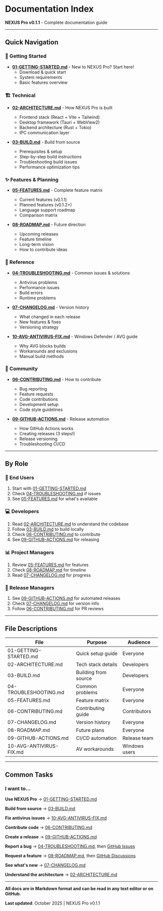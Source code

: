 # Documentation Index

**NEXUS Pro v0.1.1** - Complete documentation guide

---

## Quick Navigation

### 🚀 Getting Started
- **[01-GETTING-STARTED.md](01-GETTING-STARTED.md)** - New to NEXUS Pro? Start here!
  - Download & quick start
  - System requirements
  - Basic features overview

### 🏗️ Technical
- **[02-ARCHITECTURE.md](02-ARCHITECTURE.md)** - How NEXUS Pro is built
  - Frontend stack (React + Vite + Tailwind)
  - Desktop framework (Tauri + WebView2)
  - Backend architecture (Rust + Tokio)
  - IPC communication layer

- **[03-BUILD.md](03-BUILD.md)** - Build from source
  - Prerequisites & setup
  - Step-by-step build instructions
  - Troubleshooting build issues
  - Performance optimization tips

### ✨ Features & Planning
- **[05-FEATURES.md](05-FEATURES.md)** - Complete feature matrix
  - Current features (v0.1.1)
  - Planned features (v0.1.2+)
  - Language support roadmap
  - Comparison matrix

- **[08-ROADMAP.md](08-ROADMAP.md)** - Future direction
  - Upcoming releases
  - Feature timeline
  - Long-term vision
  - How to contribute ideas

### 📖 Reference
- **[04-TROUBLESHOOTING.md](04-TROUBLESHOOTING.md)** - Common issues & solutions
  - Antivirus problems
  - Performance issues
  - Build errors
  - Runtime problems

- **[07-CHANGELOG.md](07-CHANGELOG.md)** - Version history
  - What changed in each release
  - New features & fixes
  - Versioning strategy

- **[10-AVG-ANTIVIRUS-FIX.md](10-AVG-ANTIVIRUS-FIX.md)** - Windows Defender / AVG guide
  - Why AVG blocks builds
  - Workarounds and exclusions
  - Manual build methods

### 🤝 Community
- **[06-CONTRIBUTING.md](06-CONTRIBUTING.md)** - How to contribute
  - Bug reporting
  - Feature requests
  - Code contributions
  - Development setup
  - Code style guidelines

- **[09-GITHUB-ACTIONS.md](09-GITHUB-ACTIONS.md)** - Release automation
  - How GitHub Actions works
  - Creating releases (3 steps!)
  - Release versioning
  - Troubleshooting CI/CD

---

## By Role

### 👤 End Users
1. Start with [01-GETTING-STARTED.md](01-GETTING-STARTED.md)
2. Check [04-TROUBLESHOOTING.md](04-TROUBLESHOOTING.md) if issues
3. See [05-FEATURES.md](05-FEATURES.md) for what's available

### 💻 Developers
1. Read [02-ARCHITECTURE.md](02-ARCHITECTURE.md) to understand the codebase
2. Follow [03-BUILD.md](03-BUILD.md) to build locally
3. Check [06-CONTRIBUTING.md](06-CONTRIBUTING.md) to contribute
4. See [09-GITHUB-ACTIONS.md](09-GITHUB-ACTIONS.md) for releasing

### 📊 Project Managers
1. Review [05-FEATURES.md](05-FEATURES.md) for features
2. Check [08-ROADMAP.md](08-ROADMAP.md) for timeline
3. Read [07-CHANGELOG.md](07-CHANGELOG.md) for progress

### 🚀 Release Managers
1. See [09-GITHUB-ACTIONS.md](09-GITHUB-ACTIONS.md) for automated releases
2. Check [07-CHANGELOG.md](07-CHANGELOG.md) for version info
3. Follow [06-CONTRIBUTING.md](06-CONTRIBUTING.md) for PR reviews

---

## File Descriptions

| File | Purpose | Audience |
|------|---------|----------|
| 01-GETTING-STARTED.md | Quick setup guide | Everyone |
| 02-ARCHITECTURE.md | Tech stack details | Developers |
| 03-BUILD.md | Building from source | Developers |
| 04-TROUBLESHOOTING.md | Common problems | Everyone |
| 05-FEATURES.md | Feature matrix | Everyone |
| 06-CONTRIBUTING.md | Contributing guide | Contributors |
| 07-CHANGELOG.md | Version history | Everyone |
| 08-ROADMAP.md | Future plans | Everyone |
| 09-GITHUB-ACTIONS.md | CI/CD automation | Release team |
| 10-AVG-ANTIVIRUS-FIX.md | AV workarounds | Windows users |

---

## Common Tasks

### I want to...

**Use NEXUS Pro**
→ [01-GETTING-STARTED.md](01-GETTING-STARTED.md)

**Build from source**
→ [03-BUILD.md](03-BUILD.md)

**Fix antivirus issues**
→ [10-AVG-ANTIVIRUS-FIX.md](10-AVG-ANTIVIRUS-FIX.md)

**Contribute code**
→ [06-CONTRIBUTING.md](06-CONTRIBUTING.md)

**Create a release**
→ [09-GITHUB-ACTIONS.md](09-GITHUB-ACTIONS.md)

**Report a bug**
→ [04-TROUBLESHOOTING.md](04-TROUBLESHOOTING.md), then [GitHub Issues](https://github.com/Texxer/NEXUS/issues)

**Request a feature**
→ [08-ROADMAP.md](08-ROADMAP.md), then [GitHub Discussions](https://github.com/Texxer/NEXUS/discussions)

**See what's new**
→ [07-CHANGELOG.md](07-CHANGELOG.md)

**Understand the architecture**
→ [02-ARCHITECTURE.md](02-ARCHITECTURE.md)

---

**All docs are in Markdown format and can be read in any text editor or on GitHub.**

**Last updated**: October 2025 | NEXUS Pro v0.1.1
